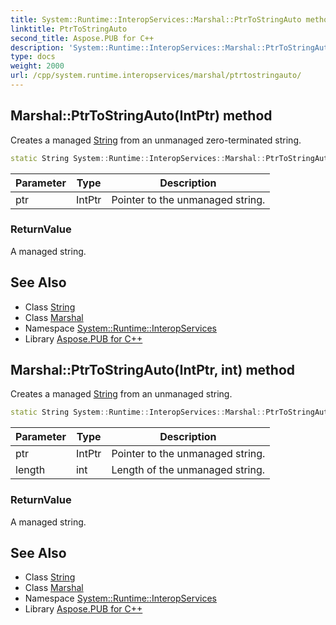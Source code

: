 ```yaml
---
title: System::Runtime::InteropServices::Marshal::PtrToStringAuto method
linktitle: PtrToStringAuto
second_title: Aspose.PUB for C++
description: 'System::Runtime::InteropServices::Marshal::PtrToStringAuto method. Creates a managed String from an unmanaged zero-terminated string in C++.'
type: docs
weight: 2000
url: /cpp/system.runtime.interopservices/marshal/ptrtostringauto/
---
```

## Marshal::PtrToStringAuto(IntPtr) method


Creates a managed [String](../../../system/string/) from an unmanaged zero-terminated string.

```cpp
static String System::Runtime::InteropServices::Marshal::PtrToStringAuto(IntPtr ptr)
```


| Parameter | Type | Description |
| --- | --- | --- |
| ptr | IntPtr | Pointer to the unmanaged string. |

### ReturnValue

A managed string.

## See Also

* Class [String](../../../system/string/)
* Class [Marshal](../)
* Namespace [System::Runtime::InteropServices](../../)
* Library [Aspose.PUB for C++](../../../)
## Marshal::PtrToStringAuto(IntPtr, int) method


Creates a managed [String](../../../system/string/) from an unmanaged string.

```cpp
static String System::Runtime::InteropServices::Marshal::PtrToStringAuto(IntPtr ptr, int length)
```


| Parameter | Type | Description |
| --- | --- | --- |
| ptr | IntPtr | Pointer to the unmanaged string. |
| length | int | Length of the unmanaged string. |

### ReturnValue

A managed string.

## See Also

* Class [String](../../../system/string/)
* Class [Marshal](../)
* Namespace [System::Runtime::InteropServices](../../)
* Library [Aspose.PUB for C++](../../../)
